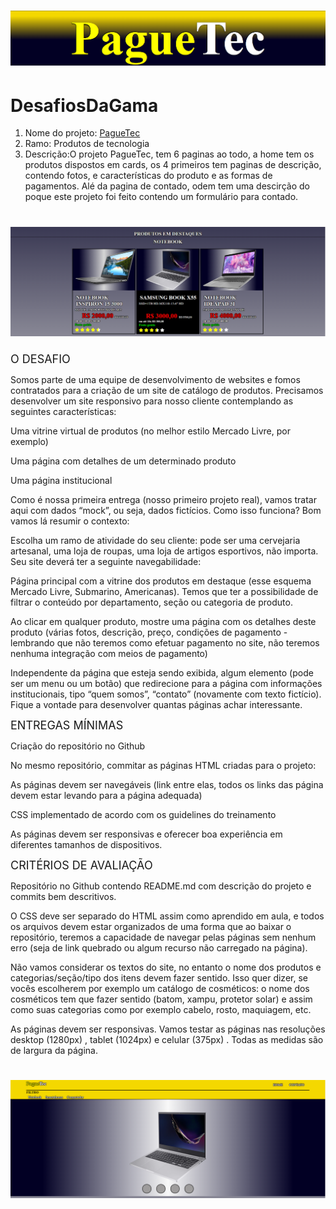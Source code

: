 
<h1 align="center">
  <img src="./imgREADME/6.png"/>
</h1>

# DesafiosDaGama
<ol> 
    <li>
        Nome do projeto: <a href="https://jeovanedossantossantos.github.io/PagueTec/" target="_blank"> PagueTec</a><br/></li>
    <li>
        Ramo: Produtos de tecnologia
    </li>
    <li>
        Descrição:O projeto PagueTec, tem 6 paginas ao todo, a home tem os produtos dispostos em cards,
                os 4 primeiros tem paginas de descrição, contendo fotos, e características do produto
                e as formas de pagamentos.
                Alé da pagina de contado, odem tem uma descirção do poque este projeto foi feito contendo
                um formulário para contado.
    </li>


</ol> 
<h1 align="center">
  <img src="./imgREADME/2.png"/>
</h1>

<p>
<div style="font-size: 18px">O DESAFIO</div>


Somos parte de uma equipe de desenvolvimento de websites e fomos contratados para a criação de um site de catálogo de produtos. Precisamos desenvolver um site responsivo para nosso cliente contemplando as seguintes características:

Uma vitrine virtual de produtos (no melhor estilo Mercado Livre, por exemplo)

Uma página com detalhes de um determinado produto

Uma página institucional


Como é nossa primeira entrega (nosso primeiro projeto real), vamos tratar aqui com dados “mock”, ou seja, dados fictícios. Como isso funciona? Bom vamos lá resumir o contexto:

Escolha um ramo de atividade do seu cliente: pode ser uma cervejaria artesanal, uma loja de roupas, uma loja de artigos esportivos, não importa. Seu site deverá ter a seguinte navegabilidade:

Página principal com a vitrine dos produtos em destaque (esse esquema Mercado Livre, Submarino, Americanas). Temos que ter a possibilidade de filtrar o conteúdo por departamento, seção ou categoria de produto.


Ao clicar em qualquer produto, mostre uma página com os detalhes deste produto (várias fotos, descrição, preço, condições de pagamento - lembrando que não teremos como efetuar pagamento no site, não teremos nenhuma integração com meios de pagamento)


Independente da página que esteja sendo exibida, algum elemento (pode ser um menu ou um botão) que redirecione para a página com informações institucionais, tipo “quem somos”, “contato” (novamente com texto fictício). Fique a vontade para desenvolver quantas páginas achar interessante.


 <div style="font-size: 18px">ENTREGAS MÍNIMAS</div>
 

Criação do repositório no Github 

No mesmo repositório, commitar as páginas HTML criadas para o projeto:

As páginas devem ser navegáveis (link entre elas, todos os links das página devem estar levando para a página adequada)

CSS implementado de acordo com os guidelines do treinamento

As páginas devem ser responsivas e oferecer boa experiência em diferentes tamanhos de dispositivos.



<div style="font-size: 18px">CRITÉRIOS DE AVALIAÇÃO</div>

Repositório no Github contendo README.md com descrição do projeto e commits bem descritivos.


O CSS deve ser separado do HTML assim como aprendido em aula, e todos os arquivos devem estar organizados de uma forma que ao baixar o repositório, teremos a capacidade de navegar pelas páginas sem nenhum erro (seja de link quebrado ou algum recurso não carregado na página).


Não vamos considerar os textos do site, no entanto o nome dos produtos e categorias/seção/tipo dos itens devem fazer sentido. Isso quer dizer, se vocês escolherem por exemplo um catálogo de cosméticos:  o nome dos cosméticos tem que fazer sentido (batom, xampu, protetor solar) e assim como suas categorias como por exemplo cabelo, rosto, maquiagem, etc.


As páginas devem ser responsivas. Vamos testar as páginas nas resoluções desktop (1280px) , tablet (1024px)  e celular (375px) . Todas as medidas são de largura da página. 
<h1 align="center">
  <img src="./imgREADME/7.png"/>
</h1>

</p>
